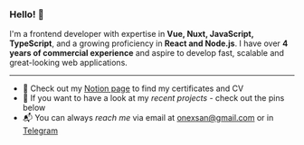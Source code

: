 ### Hello! 👋

I'm a frontend developer with expertise in **Vue, Nuxt, JavaScript, TypeScript**, and a growing proficiency in **React and Node.js**. I have over **4 years of commercial experience** and aspire to develop fast, scalable and great-looking web applications.

---

- 🔗 Check out my [Notion page](https://bit.ly/filileeva-frontend-dev) to find my certificates and CV
- 👾 If you want to have a look at my _recent projects_ - check out the pins below
- 📬 You can always _reach me_ via email at [onexsan@gmail.com](mailto:onexsan@gmail.com) or in [Telegram](https://t.me/onexsan)



